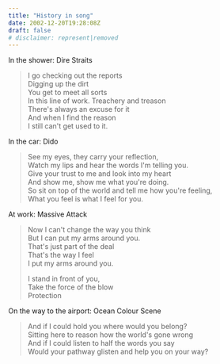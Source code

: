 ```yaml
---
title: "History in song"
date: 2002-12-20T19:28:08Z
draft: false
# disclaimer: represent|removed
---
```


In the shower: Dire Straits

> I go checking out the reports  
  Digging up the dirt  
  You get to meet all sorts  
  In this line of work.  <!--more-->
  Treachery and treason  
  There's always an excuse for it  
  And when I find the reason  
  I still can't get used to it.

In the car: Dido

> See my eyes, they carry your reflection,  
  Watch my lips and hear the words I'm telling you.  
  Give your trust to me and look into my heart  
  And show me, show me what you're doing.  
  So sit on top of the world and tell me how you're feeling,  
  What you feel is what I feel for you.

At work: Massive Attack

> Now I can't change the way you think  
  But I can put my arms around you.  
  That's just part of the deal  
  That's the way I feel  
  I put my arms around you.  
>
> I stand in front of you,  
  Take the force of the blow  
  Protection

On the way to the airport: Ocean Colour Scene

> And if I could hold you where would you belong?  
  Sitting here to reason how the world's gone wrong  
  And if I could listen to half the words you say  
  Would your pathway glisten and help you on your way?
